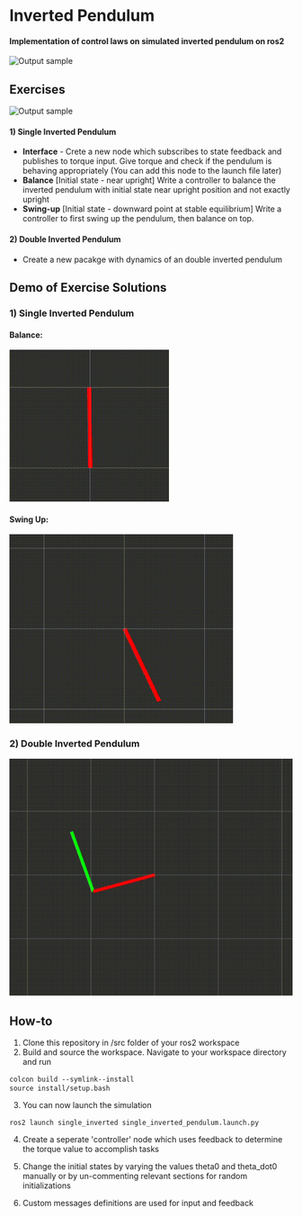 # Inverted Pendulum
#### Implementation of control laws on simulated inverted pendulum on ros2

![Output sample](illustrations/screen-capture.gif)

## Exercises
![Output sample](illustrations/diagram.gif)
#### 1) Single Inverted Pendulum
- **Interface** - Crete a new node which subscribes to state feedback and publishes to torque input. Give torque and check if the pendulum is behaving appropriately (You can add this node to the launch file later)
- **Balance** [Initial state - near upright] Write a controller to balance the inverted pendulum with initial state near upright position and not exactly upright
- **Swing-up** [Initial state - downward point at stable equilibrium] Write a controller to first swing up the pendulum, then balance on top.

#### 2) Double Inverted Pendulum
- Create a new pacakge with dynamics of an double inverted pendulum

## Demo of Exercise Solutions

### 1) Single Inverted Pendulum

#### Balance:
![Part B Demo](illustrations/part-b-demo.gif)

#### Swing Up:
![Part C Demo](illustrations/part-c-demo.gif)

### 2) Double Inverted Pendulum
![Part 2 Demo](illustrations/part-2-demo.gif)

## How-to
1. Clone this repository in /src folder of your ros2 workspace
2. Build and source the workspace. Navigate to your workspace directory and run
```
colcon build --symlink--install
source install/setup.bash
```
3. You can now launch the simulation
```
ros2 launch single_inverted single_inverted_pendulum.launch.py
```
4. Create a seperate 'controller' node which uses feedback to determine the torque value to accomplish tasks

5. Change the initial states by varying the values theta0 and theta_dot0 manually or by un-commenting relevant sections for random initializations
6. Custom messages definitions are used for input and feedback 

